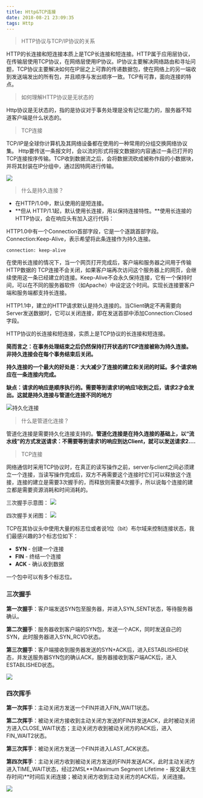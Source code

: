 ```yaml
---
title: Http&TCP连接
date: 2018-08-21 23:09:35
tags: Http
---
```


> HTTP协议与TCP/IP协议的关系

HTTP的长连接和短连接本质上是TCP长连接和短连接。HTTP属于应用层协议，在传输层使用TCP协议，在网络层使用IP协议。IP协议主要解决网络路由和寻址问题，TCP协议主要解决如何在IP层之上可靠的传递数据包，使在网络上的另一端收到发送端发出的所有包，并且顺序与发出顺序一致。TCP有可靠，面向连接的特点。

> 如何理解HTTP协议是无状态的

Http协议是无状态的，指的是协议对于事务处理是没有记忆能力的，服务器不知道客户端是什么状态的。

> TCP连接

TCP/IP是全球你计算机及其网络设备都在使用的一种常用的分组交换网络协议集。
Http要传送一条报文时，会以流的形式将报文数据的内容通过一条已打开的TCP连接按序传输。TCP收到数据流之后，会将数据流砍成被称作段的小数据块，并将其封装在IP分组中，通过因特网进行传输。

![](https://ws1.sinaimg.cn/large/006tNbRwgy1fuh13lkw4aj30sg080dgi.jpg)

> 什么是持久连接？

- 在HTTP/1.0中，默认使用的是短连接。
- **但从 HTTP/1.1起，默认使用长连接，用以保持连接特性。**使用长连接的HTTP协议，会在响应头有加入这行代码：

HTTP1.0中有一个Connection首部字段，它是一个逐跳首部字段。Connection:Keep-Alive，表示希望将此条连接作为持久连接。

```
connection: keep-alive
```

在使用长连接的情况下，当一个网页打开完成后，客户端和服务器之间用于传输HTTP数据的 TCP连接不会关闭，如果客户端再次访问这个服务器上的网页，会继续使用这一条已经建立的连接。Keep-Alive不会永久保持连接，它有一个保持时间，可以在不同的服务器软件（如Apache）中设定这个时间。实现长连接要客户端和服务端都支持长连接。

HTTP1.1中，建立的HTTP请求默认是持久连接的。当Client确定不再需要向Server发送数据时，它可以关闭连接，即在发送首部中添加Connection:Closed字段。

HTTP协议的长连接和短连接，实质上是TCP协议的长连接和短连接。

**简而言之：在事务处理结束之后仍然保持打开状态的TCP连接被称为持久连接。非持久连接会在每个事务结束后关闭。**

**持久连接的一个最大的好处是：大大减少了连接的建立和关闭的时延。多个请求响应在一条连接内完成。**

**缺点：请求的响应是顺序执行的。需要等到请求1的响应1收到之后，请求2才会发出。这就是持久连接与管道化连接不同的地方**

![持久化连接](https://images2015.cnblogs.com/blog/715283/201608/715283-20160828161809661-1430685485.png)

> 什么是管道化连接？

管道化连接是需要持久化连接支持的。**管道化连接是在持久连接的基础上，以“流水线”的方式发送请求：不需要等到请求1的响应到达Client，就可以发送请求2....**

> TCP连接

网络通信时采用TCP协议时，在真正的读写操作之前，server与client之间必须建立一个连接，当读写操作完成后，双方不再需要这个连接时它们可以释放这个连接，连接的建立是需要3次握手的，而释放则需要4次握手，所以说每个连接的建立都是需要资源消耗和时间消耗的。

三次握手示意图：
![](https://images0.cnblogs.com/blog2015/731178/201508/012351314392778.png)

四次握手关闭图：
![](https://images0.cnblogs.com/blog2015/731178/201508/012351586269072.png)

TCP在其协议头中使用大量的标志位或者说1位（bit）布尔域来控制连接状态，我们最感兴趣的3个标志位如下：

- **SYN** - 创建一个连接
- **FIN** - 终结一个连接
- **ACK** - 确认收到数据

一个包中可以有多个标志位。

### 三次握手

**第一次握手**：客户端发送SYN包至服务器，并进入SYN_SENT状态，等待服务器确认。

**第二次握手**：服务器收到客户端的SYN包，发送一个ACK，同时发送自己的SYN，此时服务器进入SYN_RCVD状态。

**第三次握手**：客户端接收到服务器发送的SYN+ACK后，进入ESTABLISHED状态，并发送服务器SYN包的确认ACK，服务器接收到客户端ACK后，进入ESTABLISHED状态。

![](https://ws2.sinaimg.cn/large/006tNbRwgy1fuhpljw6s1j30cv06caa9.jpg)

### 四次挥手

**第一次挥手**：主动关闭方发送一个FIN并进入FIN_WAIT1状态。

**第二次挥手**：被动关闭方接收到主动关闭方发送的FIN并发送ACK，此时被动关闭方进入CLOSE_WAIT状态；主动关闭方收到被动关闭方的ACK后，进入FIN_WAIT2状态。

**第三次挥手**：被动关闭方发送一个FIN并进入LAST_ACK状态。

**第四次挥手**：主动关闭方收到被动关闭方发送的FIN并发送ACK，此时主动关闭方进入TIME_WAIT状态，经过2MSL**(Maximum Segment Lifetime - 报文最大生存时间)**时间后关闭连接；被动关闭方收到主动关闭方的ACK后，关闭连接。

![](https://ws3.sinaimg.cn/large/006tNbRwgy1fuhq1h4e8pj30cu0530sv.jpg)
